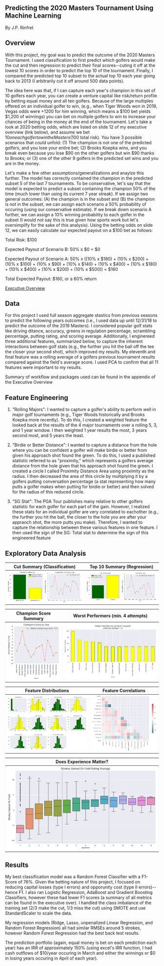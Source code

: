 ## Predicting the 2020 Masters Tournament Using Machine Learning
By J.P. Rinfret

## Overview
With this project, my goal was to predict the outcome of the 2020 Masters Tournament. I used classification to first predict which golfers would make the cut and then regression to predict their final scores--cuting it off at the lowest 10 scores in order to predict the top 10 of the tournament. Finally, I compared the predicted top 10 subset to the actual top 10 each year going back to 2013 (I arbitrarily cut it off around 500 data points).

The idea here was that, if I can capture each year's champion in this set of 10 golfers each year, you can create a venture capital like risk/return profile by betting equal money and all ten golfers. Because of the large multiples offered on an individual golfer to win, (e.g., when Tiger Woods won in 2019, Vegas odds were +1200 for him winning, which means a $100 bet yields $1,200 of winnings) you can bet on multiple golfers to win to increase your chances of being in the money at the end of the tournament. Let's take a look at 2020 betting odds, which are listed on slide 12 of my executive overview (link below), and assume we bet $10 on each golfer to win the Masters ($100 total risk). You have 3 possible scenarios that could unfold: (1) The champion is not one of the predicted golfers, and you lose your entire bet; (2) Brooks Koepka wins, and you break even because you lose $90 on the other golfers but win $90 thanks to Brooks; or (3) one of the other 9 golfers in the predicted set wins and you are in the money.

Let's make a few other assumptions/generalizations and anaylze this further. The model has correctly contained the champion in the predicted subset 5 of the last 7 tournaments. To be conservative, let's say that the model is expected to predict a subset containing the champion 50% of the time (much lower than using its current 7 year streak). If we assign two general outcomes: (A) the champion is in the subset and (B) the champion is not in the subset, we can assign each scenario a 50% probability of occuring (using our conservative estimate). If we break down scenario A further, we can assign a 10% winning probability to each golfer in the subset (I would not say this is true given how sports work but let's oversimplify for the sake of this analysis). Using the betting odds on slide 12, we can easily calculate our expected payout on a $100 bet as follows:

Total Risk: $100

Expected Payout of Scenario B: 50% x $0 = $0

Expected Payout of Scenario A: 50% x ((10% x $180) + (10% x $200) + (10% x $100) + (10% x  $90) + (10% x $140) + (10% x $400) + (10% x $180) + (10% x $400) + (10% x $200) + (10% x $500)) = $160

Total Expected Payout: $160, or a 60% return

[Executive Overview](https://docs.google.com/presentation/d/1nH3akRXU6ILs_raoP0fZK6bcODCH0-iZTfAy8SXOVi8/edit?usp=sharing)

## Data
For this project I used full season aggregate stastics from previous seasons to predict the following years outcomes (i.e., I used data up until 12/31/18 to predict the outcome of the 2019 Masters). I considered popular golf stats like driving ditance, accuracy, greens in regulation percentage, scrambling percentage, putting rating, and scoring average. Additionally, I enginereed three additional features, summarized below, to capture the inherent interactions between golf stats (e.g., the further you hit the ball off the tee the closer your second shot), which improved my results. My eleventh and final feature was a rolling average of a golfers previous tournament results compared against the field's average score. I used PCA to confirm that all 11 features were important to my results. 

Summary of workflow and packages used can be found in the appendix of the Executive Overview

## Feature Engineering
1. "Rolling Majors": I wanted to capture a golfer's ability to perform well in major golf tournaments (e.g., Tiger Woods historically and Brooks Koepka more recently). To do this, I created a weighted feature the looked back at the results of the 4 major tournaments over a rolling 5, 3, and 1 year window. I then weighted 1 year results the most, 3 years second most, and 5 years the least. 

2. "Birdie or Better Distance": I wanted to capture a distance from the hole where you can be confident a golfer will make birdie or better from given his approach shot found the green. To do this, I used a published statistic referred to as "proximity," which represents a golfers average distance from the hole given that his approach shot found the green. I created a circle I called Proximity Distance Area using proximity as the radius. I then decreased the area of this circle by multiplying it by a golfers putting conversation percentage (a stat representing how many putts a golfer makes when putting for birdie or better) and then solved for the radius of this reduced circle.

3. "SG Stat": The PGA Tour publishes many relative to other golfers statistic for each golfer for each part of the gain. However, I realized these stats for an individual golfer are very correlated to eachother (e.g., the further you hit the ball, the closer to the hole you are after your appraoch shot, the more putts you make). Therefore, I wanted to capture the relationship between these various features in one feature. I then used the sign of the SG: Total stat to determine the sign of this engineered feature

## Exploratory Data Analysis
Cut Summary (Classification) |Top 10 Summary (Regression)
:--:|:--:
![alt test](eda/made_the_cut.png)|![alt test](eda/top_10.png)

Champion Score Summary |Worst Performers (min. 4 attempts)
:--:|:--:
![alt test](eda/champions_score.png)|![alt test](eda/worst_performers.png)

Feature Distributions|Feature Correlations
:--:|:--:
![alt test](eda/feature_distributions.png) |![alt test](eda/heatmap.png)

Does Experience Matter? |
:--:|
![alt test](eda/experience.png) |


## Results
My best classification model was a Random Forest Classifier with a F1-Score of 76%. Given the betting nature of this project, I focused on reducing capital losses (type I errors) and opporunity cost (type II errors)--hence F1. I also ran Logistic Regression, AdaBoost and Gradient Boosting Classifiers, however these had lower F1 scores (a summary of all metrics can be found in the executive over). I handled the class imbalance of the training set (2/3 make the cut, 1/3 miss the cut) using SMOTE and use StandardScaler to scale the data. 

My regression models (Ridge, Lasso, unpenalized Linear Regression, and Random Forest Regression) all had similar RMSEs around 5 strokes, however Random Forest Regression had the best back test results. 

The prediction portfolio (again, equal money is bet on each prediction each year) has an IRR of approximately 150% (using excel's IRR function, I had cash outflows of $10/year occuring in March and either the winnings or $0 in losing years occuring in April of each year). 
